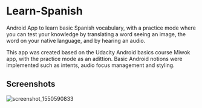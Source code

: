 # Learn-Spanish
Android App to learn basic Spanish vocabulary, with a practice mode where you can test your knowledge by translating a word seeing an 
image, the word on your native language, and by hearing an audio.

This app was created based on the Udacity Android basics course Miwok app, with the practice mode as an adittion. Basic Android notions
were implemented such as intents, audio focus management and styling.

## Screenshots

![screenshot_1550590833](https://user-images.githubusercontent.com/39347970/53028612-98a35080-343d-11e9-84be-e63d78ea8c3f.png)


